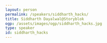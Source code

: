 ```yaml
---
layout: person
permalink: /speakers/siddharth_hacks/
title: Siddharth Dayalwal@Storyblok
ogp: /assets/images/ogp/siddharth_hacks.jpg
type: speaker
id: siddharth_hacks
---
```

